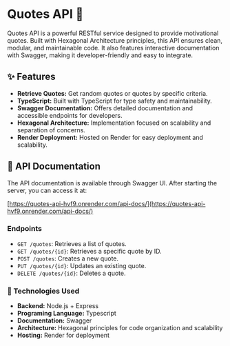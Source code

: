 # Quotes API 🚀

Quotes API is a powerful RESTful service designed to provide motivational quotes. Built with Hexagonal Architecture principles, this API ensures clean, modular, and maintainable code. It also features interactive documentation with Swagger, making it developer-friendly and easy to integrate.

## ✨ Features

- **Retrieve Quotes:** Get random quotes or quotes by specific criteria.
- **TypeScript:** Built with TypeScript for type safety and maintainability.
- **Swagger Documentation:** Offers detailed documentation and accessible endpoints for developers.
- **Hexagonal Architecture:** Implementation focused on scalability and separation of concerns.
- **Render Deployment:** Hosted on Render for easy deployment and scalability.

## 📜 API Documentation

The API documentation is available through Swagger UI. After starting the server, you can access it at:

[https://quotes-api-hvf9.onrender.com/api-docs/](https://quotes-api-hvf9.onrender.com/api-docs/)

### Endpoints

- `GET /quotes`: Retrieves a list of quotes.
- `GET /quotes/{id}`: Retrieves a specific quote by ID.
- `POST /quotes`: Creates a new quote.
- `PUT /quotes/{id}`: Updates an existing quote.
- `DELETE /quotes/{id}`: Deletes a quote.

### 🚀 Technologies Used

- **Backend:** Node.js + Express
- **Programing Language:** Typescript
- **Documentation:** Swagger
- **Architecture:** Hexagonal principles for code organization and scalability
- **Hosting:** Render for deployment
